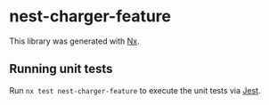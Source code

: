 # nest-charger-feature

This library was generated with [Nx](https://nx.dev).

## Running unit tests

Run `nx test nest-charger-feature` to execute the unit tests via [Jest](https://jestjs.io).
